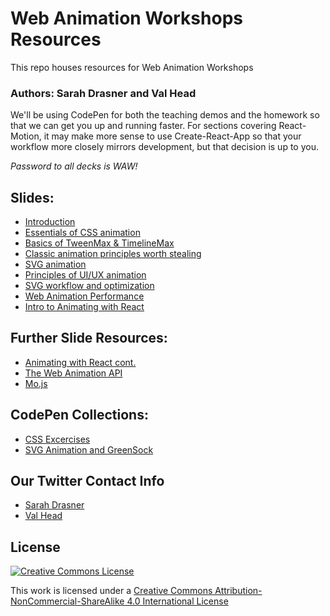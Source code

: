 # Web Animation Workshops Resources

This repo houses resources for Web Animation Workshops

### Authors: Sarah Drasner and Val Head

We'll be using CodePen for both the teaching demos and the homework so that we can get you up and running faster. For sections covering React-Motion, it may make more sense to use Create-React-App so that your workflow more closely mirrors development, but that decision is up to you.

_Password to all decks is WAW!_

## Slides:
* [Introduction](http://slides.com/vlh/sfintro?token=tnZ11s1p#/)
* [Essentials of CSS animation](http://slides.com/vlh/waw-cssanimation?token=emxTzAcD)
* [Basics of TweenMax & TimelineMax](http://slides.com/sdrasner/waw-gsap?token=rg606T3G)
* [Classic animation principles worth stealing](https://www.slideshare.net/secret/1yK01w1F4bNpNz)
* [SVG animation](http://slides.com/sdrasner/waw-svg-animation?token=D-wwuju5)
* [Principles of UI/UX animation](http://slides.com/sdrasner/waw-principles-ux?token=258_EYo8)
* [SVG workflow and optimization](http://slides.com/vlh/waw-svgworkflow?token=V4aSNC9y)
* [Web Animation Performance](http://slides.com/vlh/waw-webanimationperf?token=3xSwGsW5)
* [Intro to Animating with React](http://slides.com/vlh/intro-anim-react?token=CNlmb06B#/)

## Further Slide Resources:
* [Animating with React cont.](http://slides.com/sdrasner/waw-react?token=Pmgv8l9k)
* [The Web Animation API](http://slides.com/vlh/waw-waapi?token=wz6rRkTn)
* [Mo.js](http://slides.com/sdrasner/svg-workshop-mojs?token=wAkiI-Pe)

## CodePen Collections:
* [CSS Excercises](http://codepen.io/collection/DBLaex/)
* [SVG Animation and GreenSock](http://codepen.io/collection/XvBQJQ/)

## Our Twitter Contact Info
* [Sarah Drasner](https://twitter.com/sarah_edo)
* [Val Head](https://twitter.com/vlh)

## License

[![Creative Commons License](https://i.creativecommons.org/l/by-nc-sa/4.0/88x31.png)](http://creativecommons.org/licenses/by-nc-sa/4.0/)

This work is licensed under a [Creative Commons Attribution-NonCommercial-ShareAlike 4.0 International License](http://creativecommons.org/licenses/by-nc-sa/4.0/)